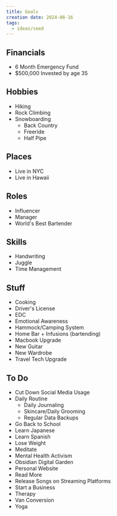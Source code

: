 ```yaml
---
title: Goals
creation date: 2024-08-16
tags:
  - ideas/seed
---
```


## Financials
- 6 Month Emergency Fund
- $500,000 Invested by age 35
## Hobbies
- Hiking
- Rock Climbing
- Snowboarding
	- Back Country
	- Freeride
	- Half Pipe
## Places
- Live in NYC
- Live in Hawaii
## Roles
- Influencer
- Manager
- World's Best Bartender
## Skills
- Handwriting
- Juggle
- Time Management
## Stuff
- Cooking
- Driver's License
- EDC
- Emotional Awareness
- Hammock/Camping System
- Home Bar + Infusions (bartending)
- Macbook Upgrade
- New Guitar
- New Wardrobe
- Travel Tech Upgrade
## To Do
- Cut Down Social Media Usage
- Daily Routine
	- Daily Journaling
	- Skincare/Daily Grooming
	- Regular Data Backups
- Go Back to School
- Learn Japanese
- Learn Spanish
- Lose Weight
- Meditate
- Mental Health Activism
- Obsidian Digital Garden
- Personal Website
- Read More
- Release Songs on Streaming Platforms
- Start a Business
- Therapy
- Van Conversion
- Yoga